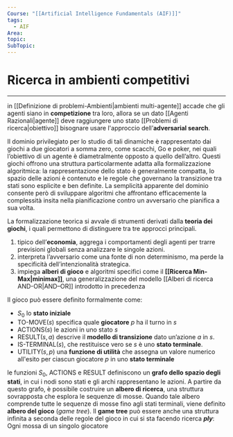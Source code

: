 ```yaml
---
Course: "[[Artificial Intelligence Fundamentals (AIF)]]"
tags:
  - AIF
Area: 
topic: 
SubTopic: 
---
```


# Ricerca in ambienti competitivi
---
in [[Definizione di problemi-Ambienti|ambienti multi-agente]] accade che gli agenti siano in **competizione** tra loro, allora se un dato [[Agenti Razionali|agente]] deve raggiungere uno stato [[Problemi di ricerca|obiettivo]] bisognare usare l'approccio dell’**adversarial search**.

Il dominio privilegiato per lo studio di tali dinamiche è rappresentato dai giochi a due giocatori a somma zero, come scacchi, Go e poker, nei quali l’obiettivo di un agente è diametralmente opposto a quello dell’altro. Questi giochi offrono una struttura particolarmente adatta alla formalizzazione algoritmica: la rappresentazione dello stato è generalmente compatta, lo spazio delle azioni è contenuto e le regole che governano la transizione tra stati sono esplicite e ben definite. La semplicità apparente del dominio consente però di sviluppare algoritmi che affrontano efficacemente la complessità insita nella pianificazione contro un avversario che pianifica a sua volta.

La formalizzazione teorica si avvale di strumenti derivati dalla **teoria dei giochi**, i quali permettono di distinguere tra tre approcci principali. 
1. tipico dell’**economia**, aggrega i comportamenti degli agenti per trarre previsioni globali senza analizzare le singole azioni.
2. interpreta l’avversario come una fonte di non determinismo, ma perde la specificità dell’intenzionalità strategica.
3. impiega **alberi di gioco** e algoritmi specifici come il **[[Ricerca Min-Max|minimax]]**, una generalizzazione del modello [[Alberi di ricerca AND-OR|AND–OR]] introdotto in precedenza 


Il gioco può essere definito formalmente come:
- $S_0$ lo **stato iniziale**  
- $\text{TO-MOVE}(s)$ specifica quale **giocatore** $p$ ha il turno in $s$
- $\text{ACTIONS}(s)$ le azioni in uno stato $s$ 
- $\text{RESULT}(s, a)$ descrive il **modello di transizione** dato un’azione $a$ in $s$.
- $\text{IS-TERMINAL}(s)$, che restituisce vero se $s$ è uno **stato terminale**. 
- $\text{UTILITY}(s, p)$ una **funzione di utilità** che assegna un valore numerico all'esito per ciascun giocatore $p$ in uno **stato terminale** 

le funzioni $S_0$, $\text{ACTIONS}$ e $\text{RESULT}$ definiscono un **grafo dello spazio degli stati**, in cui i nodi sono stati e gli archi rappresentano le azioni. A partire da questo grafo, è possibile costruire un **albero di ricerca**, una struttura sovrapposta che esplora le sequenze di mosse. Quando tale albero comprende tutte le sequenze di mosse fino agli stati terminali, viene definito **albero del gioco** (*game tree*). Il **game tree** può essere anche una struttura infinita a seconda delle regole del gioco in cui si sta facendo ricerca 
***ply***: Ogni mossa di un singolo giocatore 





